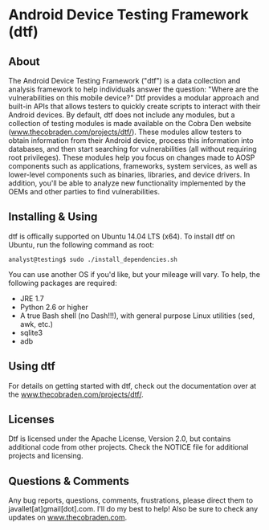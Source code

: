 Android Device Testing Framework (dtf)
======================================

About
-----
The Android Device Testing Framework ("dtf") is a data collection and analysis framework to help individuals answer the question: "Where are the vulnerabilities on this mobile device?" Dtf provides a modular approach and built-in APIs that allows testers to quickly create scripts to interact with their Android devices. By default, dtf does not include any modules, but a collection of testing modules is made available on the Cobra Den website (www.thecobraden.com/projects/dtf/). These modules allow testers to obtain information from their Android device, process this information into databases, and then start searching for vulnerabilities (all without requiring root privileges). These modules help you focus on changes made to AOSP components such as applications, frameworks, system services, as well as lower-level components such as binaries, libraries, and device drivers. In addition, you'll be able to analyze new functionality implemented by the OEMs and other parties to find vulnerabilities.

Installing & Using
-------------
dtf is offically supported on Ubuntu 14.04 LTS (x64). To install dtf on Ubuntu, run the following command as root:

    analyst@testing$ sudo ./install_dependencies.sh

You can use another OS if you'd like, but your mileage will vary. To help, the following packages are required:

- JRE 1.7
- Python 2.6 or higher
- A true Bash shell (no Dash!!!), with general purpose Linux utilities (sed, awk, etc.)
- sqlite3
- adb

Using dtf
---------
For details on getting started with dtf, check out the documentation over at the www.thecobraden.com/projects/dtf/.

Licenses
--------
Dtf is licensed under the Apache License, Version 2.0, but contains additional code from other projects.  Check the NOTICE file for additional projects and licensing.

Questions & Comments
--------------------
Any bug reports, questions, comments, frustrations, please direct them to javallet[at]gmail[dot].com.  I'll do my best to help! Also be sure to check any updates on www.thecobraden.com.
